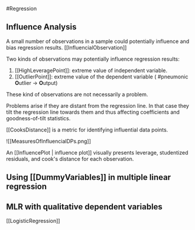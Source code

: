 #Regression 

## Influence Analysis
A small number of observations in a sample could potentially influence and bias regression results.  [[InfluencialObservation]]

Two kinds of observations may potentially influence regression results: 
1. [[HighLeveragePoint]]: extreme value of independent variable. 
2. [[OutlierPoint]]: extreme value of the dependent variable 
	   ( #pneumonic **O**utlier -> **O**utput)

These kind of observations are not necessarily a problem.

Problems arise if they are distant from the regression line. In that case they tilt the regression line towards them and thus affecting coefficients and goodness-of-tilt statistics. 

[[CooksDistance]] is a metric for identifying influential data points. 

![[MeasuresOfInfluencialDPs.png]]

An [[InfluencePlot | influence plot]] visually presents leverage, studentized residuals, and cook's distance for each observation. 

## Using [[DummyVariables]] in multiple linear regression 

## MLR with qualitative dependent variables
[[LogisticRegression]]
